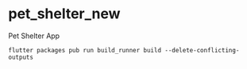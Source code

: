 # pet_shelter_new

Pet Shelter App

`flutter packages pub run build_runner build --delete-conflicting-outputs`
